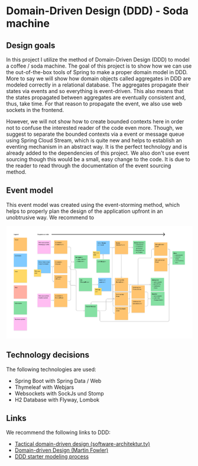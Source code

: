 # Domain-Driven Design (DDD) - Soda machine

## Design goals

In this project I utilize the method of Domain-Driven Design (DDD) to model a coffee / soda machine. The goal of this project is to show how we can use the out-of-the-box tools of Spring to make a proper domain model in DDD. More to say we will show how domain objects called aggregates in DDD are modeled correctly in a relational database. The aggregates propagate their states via events and so everything is event-driven. This also means that the states propagated between aggregates are eventually consistent and, thus, take time. For that reason to propagate the event, we also use web sockets in the frontend.

However, we will not show how to create bounded contexts here in order not to confuse the interested reader of the code even more. Though, we suggest to separate the bounded contexts via a event or message queue using Spring Cloud Stream, which is quite new and helps to establish an eventing mechanism in an abstract way. It is the perfect technology and is already added to the dependencies of this project. We also don't use event sourcing though this would be a small, easy change to the code. It is due to the reader to read through the documentation of the event sourcing method.

## Event model

This event model was created using the event-storming method, which helps to properly plan the design of the application upfront in an unobtrusive way. We recommend to 

![Eventstorming is used to show the application design](eventstorming.png)

## Technology decisions

The following technologies are used:

* Spring Boot with Spring Data / Web
* Thymeleaf with Webjars
* Websockets with SockJs und Stomp
* H2 Database with Flyway, Lombok

## Links

We recommend the following links to DDD:

* [Tactical domain-driven design (software-architektur.tv)](https://software-architektur.tv/2024/05/03/folge214.html)
* [Domain-driven Design (Martin Fowler)](https://martinfowler.com/bliki/DomainDrivenDesign.html)
* [DDD starter modeling process](https://github.com/ddd-crew/ddd-starter-modelling-process)